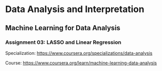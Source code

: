 # Data Analysis and Interpretation

## Machine Learning for Data Analysis

### Assignment 03: LASSO and Linear Regression

Specialization: https://www.coursera.org/specializations/data-analysis

Course: https://www.coursera.org/learn/machine-learning-data-analysis

